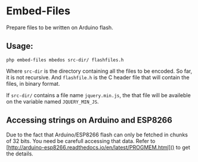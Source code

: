 # Embed-Files

Prepare files to be written on Arduino flash.

## Usage:

```
php embed-files mbedos src-dir/ flashfiles.h
```

Where `src-dir` is the directory containing all the files to be encoded. So far,
it is not recursive. And `flashfile.h` is the C header file that will contain
the files, in binary format.

If `src-dir/` contains a file name `jquery.min.js`, the that file will be
availeble on the variable named `JQUERY_MIN_JS`.

## Accessing strings on Arduino and ESP8266

Due to the fact that Arduino/ESP8266 flash can only be fetched in chunks of 32
bits. You need be carefull accessing that data. Refer to
[http://arduino-esp8266.readthedocs.io/en/latest/PROGMEM.html]() to get the
details.
